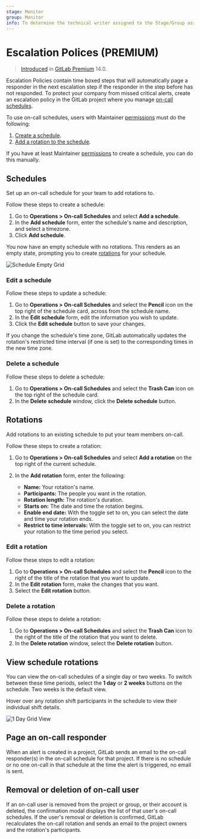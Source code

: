 ```yaml
---
stage: Monitor
group: Monitor
info: To determine the technical writer assigned to the Stage/Group associated with this page, see https://about.gitlab.com/handbook/engineering/ux/technical-writing/#assignments
---
```


# Escalation Polices **(PREMIUM)**

> [Introduced](https://gitlab.com/groups/gitlab-org/-/epics/4638) in [GitLab Premium](https://about.gitlab.com/pricing/) 14.0.

Escalation Policies contain time boxed steps that will automatically page a responder in the next escalation step if the responder in the step before has not responded. To protect your company from missed critical alerts, create an escalation policy in the GitLab project where you manage [on-call schedules](./oncall_schedules.md).

To use on-call schedules, users with Maintainer [permissions](../../user/permissions.md)
must do the following:

1. [Create a schedule](#schedules).
1. [Add a rotation to the schedule](#rotations).

If you have at least Maintainer [permissions](../../user/permissions.md)
to create a schedule, you can do this manually.

## Schedules

Set up an on-call schedule for your team to add rotations to.

Follow these steps to create a schedule:

1. Go to **Operations > On-call Schedules** and select **Add a schedule**.
1. In the **Add schedule** form, enter the schedule's name and description, and select a timezone.
1. Click **Add schedule**.

You now have an empty schedule with no rotations. This renders as an empty state, prompting you to
create [rotations](#rotations) for your schedule.

![Schedule Empty Grid](img/oncall_schedule_empty_grid_v13_10.png)

### Edit a schedule

Follow these steps to update a schedule:

1. Go to **Operations > On-call Schedules** and select the **Pencil** icon on the top right of the
   schedule card, across from the schedule name.
1. In the **Edit schedule** form, edit the information you wish to update.
1. Click the **Edit schedule** button to save your changes.

If you change the schedule's time zone, GitLab automatically updates the rotation's restricted time
interval (if one is set) to the corresponding times in the new time zone.

### Delete a schedule

Follow these steps to delete a schedule:

1. Go to **Operations > On-call Schedules** and select the **Trash Can** icon on the top right of the
   schedule card.
1. In the **Delete schedule** window, click the **Delete schedule** button.

## Rotations

Add rotations to an existing schedule to put your team members on-call.

Follow these steps to create a rotation:

1. Go to **Operations > On-call Schedules** and select **Add a rotation** on the top right of the
   current schedule.
1. In the **Add rotation** form, enter the following:

   - **Name:** Your rotation's name.
   - **Participants:** The people you want in the rotation.
   - **Rotation length:** The rotation's duration.
   - **Starts on:** The date and time the rotation begins.
   - **Enable end date:** With the toggle set to on, you can select the date and time your rotation
     ends.
   - **Restrict to time intervals:** With the toggle set to on, you can restrict your rotation to the
     time period you select.

### Edit a rotation

Follow these steps to edit a rotation:

1. Go to **Operations > On-call Schedules** and select the **Pencil** icon to the right of the title
   of the rotation that you want to update.
1. In the **Edit rotation** form, make the changes that you want.
1. Select the **Edit rotation** button.

### Delete a rotation

Follow these steps to delete a rotation:

1. Go to **Operations > On-call Schedules** and select the **Trash Can** icon to the right of the
   title of the rotation that you want to delete.
1. In the **Delete rotation** window, select the **Delete rotation** button.

## View schedule rotations

You can view the on-call schedules of a single day or two weeks. To switch between these time
periods, select the **1 day** or **2 weeks** buttons on the schedule. Two weeks is the default view.

Hover over any rotation shift participants in the schedule to view their individual shift details.

![1 Day Grid View](img/oncall_schedule_day_grid_v13_10.png)

## Page an on-call responder

When an alert is created in a project, GitLab sends an email to the on-call responder(s) in the
on-call schedule for that project. If there is no schedule or no one on-call in that schedule at the
time the alert is triggered, no email is sent.

## Removal or deletion of on-call user

If an on-call user is removed from the project or group, or their account is deleted, the
confirmation modal displays the list of that user's on-call schedules. If the user's removal or
deletion is confirmed, GitLab recalculates the on-call rotation and sends an email to the project
owners and the rotation's participants.
